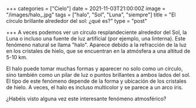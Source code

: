 +++
categories = ["Cielo"]
date = 2021-11-03T21:00:00Z
image = "/images/halo_.jpg"
tags = ["halo", "Sol", "Luna", "siempre"]
title = "El círculo brillante alrededor del sol: ¿qué es?"
type = "post"

+++
A veces podemos ver un círculo resplandeciente alrededor del Sol, la Luna o incluso una fuente de luz artificial (por ejemplo, una linterna). Este fenómeno natural se llama "halo". Aparece debido a la refracción de la luz en los cristales de hielo, que se encuentran en la atmósfera a una altitud de 5-10 km.  
  
El halo puede tomar muchas formas y aparecer no solo como un círculo, sino también como un pilar de luz o puntos brillantes a ambos lados del sol. El tipo de este fenómeno depende de la forma y ubicación de los cristales de hielo. A veces, el halo es incluso multicolor y se parece a un arco iris.  
  
¿Habéis visto alguna vez este interesante fenómeno atmosférico?